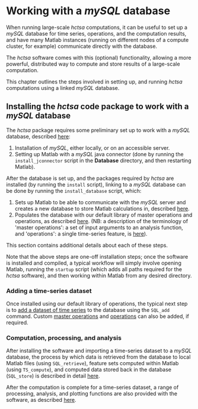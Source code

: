 # Working with a *mySQL* database

When running large-scale *hctsa* computations, it can be useful to set up a *mySQL* database for time series, operations, and the computation results, and have many Matlab instances (running on different nodes of a compute cluster, for example) communicate directly with the database.

The *hctsa* software comes with this (optional) functionality, allowing a more powerful, distributed way to compute and store results of a large-scale computation.

This chapter outlines the steps involved in setting up, and running *hctsa* computations using a linked *mySQL* database.

## Installing the *hctsa* code package to work with a *mySQL* database

The *hctsa* package requires some preliminary set up to work with a *mySQL* database, described [here](setup_mysql_database.md):

1. Installation of *mySQL*, either locally, or on an accessible server.
2. Setting up Matlab with a *mySQL* java connector (done by running the `install_jconnector` script in the **Database** directory, and then restarting Matlab).

After the database is set up, and the packages required by *hctsa* are installed (by running the `install` script), linking to a *mySQL* database can be done by running the `install_database` script, which:

1. Sets up Matlab to be able to communicate with the *mySQL* server and creates a new database to store Matlab calculations in, described [here](setup_mysql_database.md).
2. Populates the database with our default library of master operations and operations, as described [here](populating.md). (NB: a description of the terminology of 'master operations': a set of input arguments to an analysis function, and 'operations': a single time-series feature, is [here](populating.md)).
<!-- 3. Compiles **mex** binaries required to evaluate all operations, described [here](compiling_binaries.md). In addition to the mex files compiled by the `install` script, the user is additionally required to compile the *TISEAN* binaries if desired [in the commandline](compiling_binaries.md). -->

This section contains additional details about each of these steps.

Note that the above steps are one-off installation steps; once the software is installed and compiled, a typical workflow will simply involve opening Matlab, running the `startup` script (which adds all paths required for the *hctsa* software), and then working within Matlab from any desired directory.

### Adding a time-series dataset

Once installed using our default library of operations, the typical next step is to [add a dataset of time series](adding_time_series.md) to the database using the `SQL_add` command.
Custom [master operations](adding_master_operations.md) and [operations](adding_operations.md) can also be added, if required.

### Computation, processing, and analysis

After installing the software and importing a time-series dataset to a *mySQL* database, the process by which data is retrieved from the database to local Matlab files (using `SQL_retrieve`), feature sets computed within Matlab (using `TS_compute`), and computed data stored back in the database (`SQL_store`) is described in detail [here](calculating.md).

After the computation is complete for a time-series dataset, a range of processing, analysis, and plotting functions are also provided with the software, as described [here](analyzing_visualizing.md).
